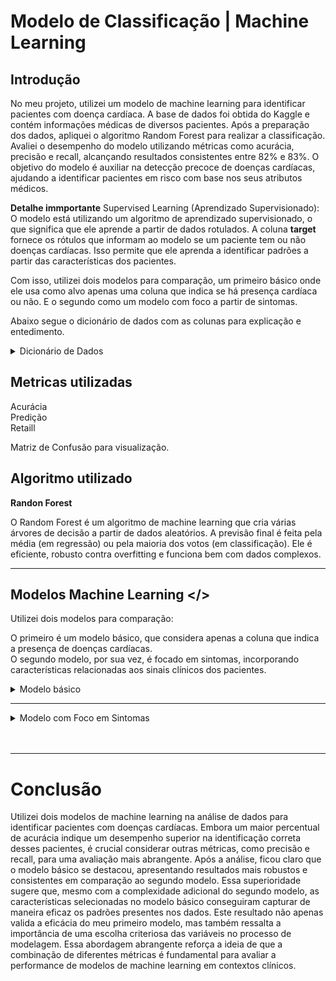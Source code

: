# Modelo de Classificação | Machine Learning

## Introdução

No meu projeto, utilizei um modelo de machine learning para identificar pacientes com doença cardíaca. A base de dados foi obtida do Kaggle e contém informações médicas de diversos pacientes. Após a preparação dos dados, apliquei o algoritmo Random Forest para realizar a classificação. Avaliei o desempenho do modelo utilizando métricas como acurácia, precisão e recall, alcançando resultados consistentes entre 82% e 83%. O objetivo do modelo é auxiliar na detecção precoce de doenças cardíacas, ajudando a identificar pacientes em risco com base nos seus atributos médicos.

**Detalhe immportante**
Supervised Learning (Aprendizado Supervisionado): O modelo está utilizando um algoritmo de aprendizado supervisionado, o que significa que ele aprende a partir de dados rotulados. A coluna **target** fornece os rótulos que informam ao modelo se um paciente tem ou não doenças cardíacas. Isso permite que ele aprenda a identificar padrões a partir das características dos pacientes.

Com isso, utilizei dois modelos para comparação, um primeiro básico onde ele usa como alvo apenas uma coluna que indica se há presença cardíaca ou não. E o segundo como um modelo com foco a partir de  sintomas.

Abaixo segue o dicionário de dados com as colunas  para explicação e entedimento.

<details>
<summary>Dicionário de Dados</summary>

- **age**: Idade do paciente.
- **sex**: Sexo do paciente (0 = feminino, 1 = masculino).
- **cp**: Tipo de dor no peito (0 a 3, onde cada número representa um tipo diferente de dor).
- **trestbps**: Pressão arterial em repouso (em mm Hg).
- **chol**: Nível de colesterol total em mg/dl.
- **fbs**: Nível de açúcar no sangue em jejum (0 = menor que 120 mg/dl, 1 = maior que 120 mg/dl).
- **restecg**: Resultados do eletrocardiograma em repouso (0, 1 ou 2).
- **thalach**: Frequência cardíaca máxima alcançada.
- **exang**: Angina induzida por exercício (0 = não, 1 = sim).
- **oldpeak**: Depressão do segmento ST induzida por exercício em relação ao repouso.
- **slope**: Inclinação do segmento ST durante o exercício (0, 1 ou 2).
- **ca**: Número de vasos sanguíneos coloridos (0 a 3).
- **thal**: Tipo de thalassemia (0, 1, 2 ou 3).
- **target**: Indicador da presença de doenças cardíacas (0 = não, 1 = sim).

</details>




## Metricas utilizadas


Acurácia<br>
Predição<br>
Retaill

Matriz de Confusão para visualização.

## Algoritmo utilizado

**Randon Forest**

O Random Forest é um algoritmo de machine learning que cria várias árvores de decisão a partir de dados aleatórios. A previsão final é feita pela média (em regressão) ou pela maioria dos votos (em classificação). Ele é eficiente, robusto contra overfitting e funciona bem com dados complexos.

--------

## Modelos Machine Learning </>

Utilizei dois modelos para comparação: <br>

O primeiro é um modelo básico, que considera apenas a coluna que indica a presença de doenças cardíacas. <br>
O segundo modelo, por sua vez, é focado em sintomas, incorporando características relacionadas aos sinais clínicos dos pacientes.

<details> <summary> Modelo básico </summary>

## Desenvolvimento - Modelo 1 | Modelo básico

Neste projeto, utilizei técnicas de machine learning para desenvolver um modelo capaz de identificar a presença de doenças cardíacas em pacientes com base em dados médicos. O desenvolvimento seguiu os seguintes passos:

**Exploração e Análise dos Dados:**
A base de dados foi carregada e explorada para entender melhor suas características. Verifiquei a distribuição de valores, identifiquei possíveis valores ausentes e analisei a correlação entre os atributos.

**Pré-processamento dos Dados:**
Limpei e transformei os dados para garantir que o modelo recebesse entradas adequadas. Isso incluiu a divisão dos dados em conjuntos de treino e teste.
Com base na coluna de referência TARGET eu treinei o medelo removendo-a e deixando o restante para predição do meu ML.

**Modelo de Machine Learning:**
Utilizei o algoritmo Random Forest para realizar a classificação dos pacientes. O Random Forest é um método de aprendizado supervisionado que cria várias árvores de decisão e combina suas previsões para melhorar a precisão e reduzir o risco de overfitting.

**Treinamento e Avaliação:**
O modelo foi treinado usando os dados de treino e avaliado com métricas como acurácia, precisão e recall . Alcançamos resultados entre 82% e 83%, indicando um bom desempenho do modelo na identificação correta de pacientes com doenças cardíacas.

**Matriz de Confusão:**

![alt text](image.png)

**Arquivo:** Classfication_Model_1.ipynb

</details>


-------

<details>
<summary> Modelo com Foco em Sintomas </summary>


## Desenvolvimento - Modelo 2| Modelo com base em sintomas

Neste projeto, utilizei técnicas de machine learning para desenvolver um modelo capaz de identificar a presença de doenças cardíacas em pacientes com base em alguns sinotmas específicos, sendo eles: tipo de dor no peito, angina introduzida por execício, depressão por segmento, inclinação de segmento e tipo de thalassemia (proteina que identifica a proteina no sangue). O desenvolvimento seguiu os seguintes passos:

**Exploração e Análise dos Dados:**
A base de dados foi carregada e explorada para entender melhor suas características. Verifiquei a distribuição de valores, identifiquei possíveis valores ausentes e analisei a correlação entre os atributos.

**Pré-processamento dos Dados:**
Limpei e transformei os dados para garantir que o modelo recebesse entradas adequadas. Isso incluiu a divisão dos dados em conjuntos de treino e teste.
Com base na coluna de referência TARGET eu treinei o medelo removendo-a e selecionando algumas colunas especificas para a predição do meu ML.

**Modelo de Machine Learning:**
Utilizei o algoritmo Random Forest para realizar a classificação dos pacientes também, assim como o Modelo 1. O Random Forest é um método de aprendizado supervisionado que cria várias árvores de decisão e combina suas previsões para melhorar a precisão e reduzir o risco de overfitting.

**Treinamento e Avaliação:**
O modelo foi treinado usando os dados de treino e avaliado com métricas como acurácia, precisão e recall . Alcançamos resultados entre bons porém mais baixos que o modelo 1, indicando um bom desempenho do modelo na identificação.

**Matriz de Confusão:**

![alt text](image-1.png)

**Arquivo:** Classfication_Model_2.ipynb

</details>
<br><br>

----

# Conclusão



Utilizei dois modelos de machine learning na análise de dados para identificar pacientes com doenças cardíacas. Embora um maior percentual de acurácia indique um desempenho superior na identificação correta desses pacientes, é crucial considerar outras métricas, como precisão e recall, para uma avaliação mais abrangente. Após a análise, ficou claro que o modelo básico se destacou, apresentando resultados mais robustos e consistentes em comparação ao segundo modelo. Essa superioridade sugere que, mesmo com a complexidade adicional do segundo modelo, as características selecionadas no modelo básico conseguiram capturar de maneira eficaz os padrões presentes nos dados. Este resultado não apenas valida a eficácia do meu primeiro modelo, mas também ressalta a importância de uma escolha criteriosa das variáveis no processo de modelagem. Essa abordagem abrangente reforça a ideia de que a combinação de diferentes métricas é fundamental para avaliar a performance de modelos de machine learning em contextos clínicos.